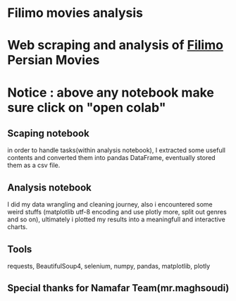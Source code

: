# Filimo movies analysis
# __Web scraping and analysis of [Filimo](http://filimo.com) Persian Movies__   
# __Notice : above any notebook  make sure click on "open colab"__
## __Scaping notebook__
  in order to handle tasks(within analysis notebook), 
  I extracted some usefull contents and converted them into pandas DataFrame,
  eventually stored them as a csv file.
## __Analysis notebook__
  I did my data wrangling and cleaning journey, 
  also i encountered some weird stuffs (matplotlib utf-8 encoding and use plotly more, split out genres and so on),
  ultimately i plotted my results into a meaningfull and interactive charts.
## __Tools__
requests, BeautifulSoup4, selenium, numpy, pandas, matplotlib, plotly
## __Special thanks for Namafar Team(mr.maghsoudi)__
